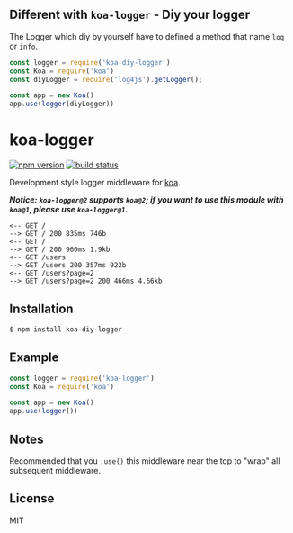 
## Different with `koa-logger` - Diy your logger

  The Logger which diy by yourself have to defined a method that name `log` or `info`.

```js
const logger = require('koa-diy-logger')
const Koa = require('koa')
const diyLogger = require('log4js').getLogger();

const app = new Koa()
app.use(logger(diyLogger))
```

# koa-logger

[![npm version][npm-image]][npm-url]
[![build status][travis-image]][travis-url]

 Development style logger middleware for [koa](https://github.com/koajs/koa).

___Notice: `koa-logger@2` supports `koa@2`; if you want to use this module with `koa@1`, please use `koa-logger@1`.___

```
<-- GET /
--> GET / 200 835ms 746b
<-- GET /
--> GET / 200 960ms 1.9kb
<-- GET /users
--> GET /users 200 357ms 922b
<-- GET /users?page=2
--> GET /users?page=2 200 466ms 4.66kb
```

## Installation

```js
$ npm install koa-diy-logger
```

## Example

```js
const logger = require('koa-logger')
const Koa = require('koa')

const app = new Koa()
app.use(logger())
```

## Notes

  Recommended that you `.use()` this middleware near the top
  to "wrap" all subsequent middleware.

## License

  MIT

[npm-image]: https://img.shields.io/npm/v/koa-logger.svg?style=flat-square
[npm-url]: https://www.npmjs.com/package/koa-logger
[travis-image]: https://img.shields.io/travis/koajs/logger.svg?style=flat-square
[travis-url]: https://travis-ci.org/koajs/logger
